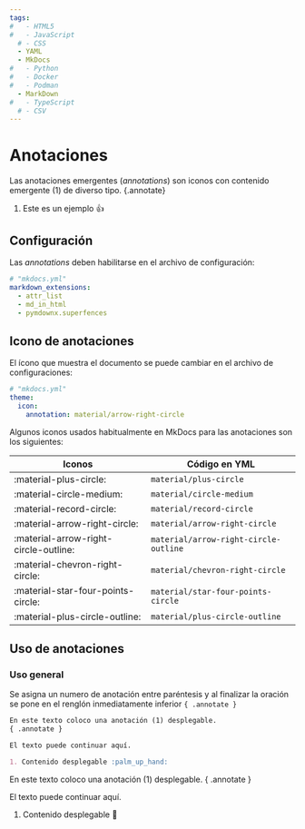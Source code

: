 ```yaml
---
tags:
#   - HTML5
#   - JavaScript
  # - CSS
  - YAML
  - MkDocs
#   - Python
#   - Docker
#   - Podman
  - MarkDown
#   - TypeScript
  # - CSV
---
```



# Anotaciones


Las anotaciones emergentes (*annotations*) son iconos con contenido emergente (1) de diverso tipo.
{.annotate}

1. Este es un ejemplo :thumbsup:


## Configuración

Las *annotations* deben habilitarse en el archivo de configuración:

``` yaml title="Habilitar anotaciones"
# "mkdocs.yml"
markdown_extensions:
  - attr_list
  - md_in_html
  - pymdownx.superfences
```


## Icono de anotaciones

El ícono que muestra el documento se puede cambiar en el archivo de configuraciones:

``` yaml title="Icono de anotaciones"
# "mkdocs.yml"
theme:
  icon:
    annotation: material/arrow-right-circle 
```

Algunos iconos usados habitualmente en MkDocs para las anotaciones son los siguientes:

|Iconos| Código en YML|
|---|---|
|:material-plus-circle: | `material/plus-circle`|
| :material-circle-medium:| `material/circle-medium`|
| :material-record-circle:| `material/record-circle`|
| :material-arrow-right-circle:| `material/arrow-right-circle` |
| :material-arrow-right-circle-outline: | `material/arrow-right-circle-outline` |
| :material-chevron-right-circle:| `material/chevron-right-circle` |
| :material-star-four-points-circle:| `material/star-four-points-circle`|
| :material-plus-circle-outline:| `material/plus-circle-outline` |

## Uso de anotaciones

### Uso general

Se asigna un numero de anotación entre paréntesis y al finalizar la oración se pone en el renglón inmediatamente inferior `{ .annotate }`


``` md hl_lines="2" title="Uso de anotaciones"
En este texto coloco una anotación (1) desplegable. 
{ .annotate }  

El texto puede continuar aquí.

1. Contenido desplegable :palm_up_hand:
```


En este texto coloco una anotación (1) desplegable. 
{ .annotate }

El texto puede continuar aquí.

1. Contenido desplegable :palm_up_hand:


